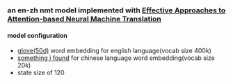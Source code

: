 ### an en-zh nmt model implemented with <a href='https://nlp.stanford.edu/pubs/emnlp15_attn.pdf'>Effective Approaches to Attention-based Neural Machine Translation</a>
#### model configuration
- <a href='https://nlp.stanford.edu/projects/glove/'>glove(50d)</a> word embedding for english language(vocab size 400k)
- <a href='https://github.com/Embedding/Chinese-Word-Vectors'>something i found</a> for chinese language word embedding(vocab size 20k)
- state size of 120
